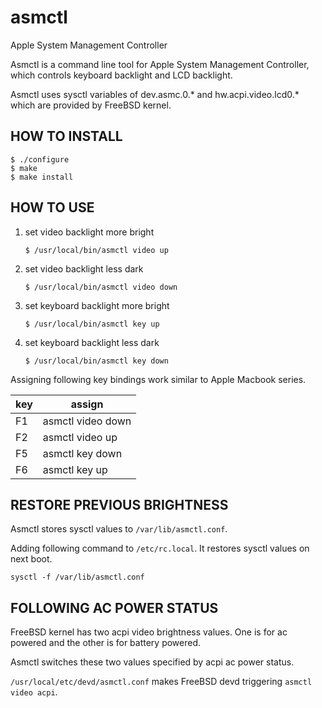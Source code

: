 # asmctl
Apple System Management Controller

Asmctl is a command line tool for Apple System Management Controller,
which controls keyboard backlight and LCD backlight.

Asmctl uses sysctl variables of dev.asmc.0.* and hw.acpi.video.lcd0.*
which are provided by FreeBSD kernel.


## HOW TO INSTALL

```
$ ./configure
$ make
$ make install
```

## HOW TO USE

1. set video backlight more bright

   ```
   $ /usr/local/bin/asmctl video up
   ```

2. set video backlight less dark

   ```
   $ /usr/local/bin/asmctl video down
   ```

3. set keyboard backlight more bright

   ```
   $ /usr/local/bin/asmctl key up
   ```

4. set keyboard backlight less dark

   ```
   $ /usr/local/bin/asmctl key down
   ```

Assigning following key bindings work similar to Apple Macbook series.

| key |      assign       |
|-----|-------------------|
| F1  | asmctl video down |
| F2  | asmctl video up   |
| F5  | asmctl key down   |
| F6  | asmctl key up     |

## RESTORE PREVIOUS BRIGHTNESS

Asmctl stores sysctl values to ```/var/lib/asmctl.conf```.

Adding following command to ```/etc/rc.local```.
It restores sysctl values on next boot.

```
sysctl -f /var/lib/asmctl.conf
```

## FOLLOWING AC POWER STATUS

FreeBSD kernel has two acpi video brightness values.
One is for ac powered and the other is for battery powered.

Asmctl switches these two values specified by acpi ac power status.

```/usr/local/etc/devd/asmctl.conf``` makes FreeBSD devd
triggering ```asmctl video acpi```.
